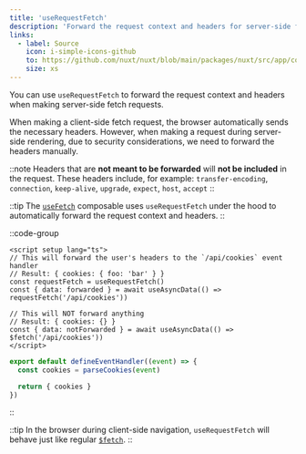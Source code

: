 ```yaml
---
title: 'useRequestFetch'
description: 'Forward the request context and headers for server-side fetch requests with the useRequestFetch composable.'
links:
  - label: Source
    icon: i-simple-icons-github
    to: https://github.com/nuxt/nuxt/blob/main/packages/nuxt/src/app/composables/ssr.ts
    size: xs
---
```


You can use `useRequestFetch` to forward the request context and headers when making server-side fetch requests.

When making a client-side fetch request, the browser automatically sends the necessary headers.
However, when making a request during server-side rendering, due to security considerations, we need to forward the headers manually.

::note
Headers that are **not meant to be forwarded** will **not be included** in the request. These headers include, for example:
`transfer-encoding`, `connection`, `keep-alive`, `upgrade`, `expect`, `host`, `accept`
::

::tip
The [`useFetch`](/docs/4.x/api/composables/use-fetch) composable uses `useRequestFetch` under the hood to automatically forward the request context and headers.
::

::code-group

```vue [app/pages/index.vue]
<script setup lang="ts">
// This will forward the user's headers to the `/api/cookies` event handler
// Result: { cookies: { foo: 'bar' } }
const requestFetch = useRequestFetch()
const { data: forwarded } = await useAsyncData(() => requestFetch('/api/cookies'))

// This will NOT forward anything
// Result: { cookies: {} }
const { data: notForwarded } = await useAsyncData(() => $fetch('/api/cookies')) 
</script>
```

```ts [server/api/cookies.ts]
export default defineEventHandler((event) => {
  const cookies = parseCookies(event)

  return { cookies }
})
```

::

::tip
In the browser during client-side navigation, `useRequestFetch` will behave just like regular [`$fetch`](/docs/4.x/api/utils/dollarfetch).
::
